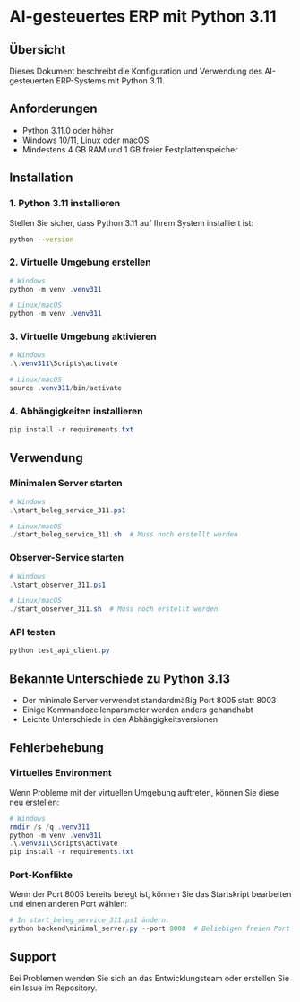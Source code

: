 # AI-gesteuertes ERP mit Python 3.11

## Übersicht
Dieses Dokument beschreibt die Konfiguration und Verwendung des AI-gesteuerten ERP-Systems mit Python 3.11.

## Anforderungen
- Python 3.11.0 oder höher
- Windows 10/11, Linux oder macOS
- Mindestens 4 GB RAM und 1 GB freier Festplattenspeicher

## Installation

### 1. Python 3.11 installieren
Stellen Sie sicher, dass Python 3.11 auf Ihrem System installiert ist:

```bash
python --version
```

### 2. Virtuelle Umgebung erstellen
```powershell
# Windows
python -m venv .venv311

# Linux/macOS
python -m venv .venv311
```

### 3. Virtuelle Umgebung aktivieren
```powershell
# Windows
.\.venv311\Scripts\activate

# Linux/macOS
source .venv311/bin/activate
```

### 4. Abhängigkeiten installieren
```powershell
pip install -r requirements.txt
```

## Verwendung

### Minimalen Server starten
```powershell
# Windows
.\start_beleg_service_311.ps1

# Linux/macOS
./start_beleg_service_311.sh  # Muss noch erstellt werden
```

### Observer-Service starten
```powershell
# Windows
.\start_observer_311.ps1

# Linux/macOS
./start_observer_311.sh  # Muss noch erstellt werden
```

### API testen
```powershell
python test_api_client.py
```

## Bekannte Unterschiede zu Python 3.13

- Der minimale Server verwendet standardmäßig Port 8005 statt 8003
- Einige Kommandozeilenparameter werden anders gehandhabt
- Leichte Unterschiede in den Abhängigkeitsversionen

## Fehlerbehebung

### Virtuelles Environment

Wenn Probleme mit der virtuellen Umgebung auftreten, können Sie diese neu erstellen:

```powershell
# Windows
rmdir /s /q .venv311
python -m venv .venv311
.\.venv311\Scripts\activate
pip install -r requirements.txt
```

### Port-Konflikte

Wenn der Port 8005 bereits belegt ist, können Sie das Startskript bearbeiten und einen anderen Port wählen:

```powershell
# In start_beleg_service_311.ps1 ändern:
python backend\minimal_server.py --port 8008  # Beliebigen freien Port wählen
```

## Support

Bei Problemen wenden Sie sich an das Entwicklungsteam oder erstellen Sie ein Issue im Repository. 